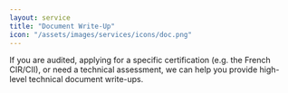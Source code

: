 ```yaml
---
layout: service
title: "Document Write-Up"
icon: "/assets/images/services/icons/doc.png"
---
```


If you are audited, applying for a specific certification (e.g. the French CIR/CII), or need a technical assessment, we can help you provide high-level technical document write-ups.
